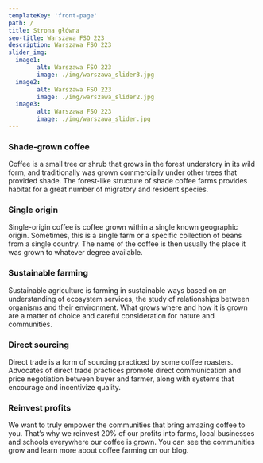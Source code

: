 ```yaml
---
templateKey: 'front-page'
path: /
title: Strona główna
seo-title: Warszawa FSO 223
description: Warszawa FSO 223
slider_img:
  image1:
        alt: Warszawa FSO 223
        image: ./img/warszawa_slider3.jpg
  image2:
        alt: Warszawa FSO 223
        image: ./img/warszawa_slider2.jpg
  image3:
        alt: Warszawa FSO 223
        image: ./img/warszawa_slider.jpg
---
```

### Shade-grown coffee
Coffee is a small tree or shrub that grows in the forest understory in its wild form, and traditionally was grown commercially under other trees that provided shade. The forest-like structure of shade coffee farms provides habitat for a great number of migratory and resident species.

### Single origin
Single-origin coffee is coffee grown within a single known geographic origin. Sometimes, this is a single farm or a specific collection of beans from a single country. The name of the coffee is then usually the place it was grown to whatever degree available.

### Sustainable farming
Sustainable agriculture is farming in sustainable ways based on an understanding of ecosystem services, the study of relationships between organisms and their environment. What grows where and how it is grown are a matter of choice and careful consideration for nature and communities.

### Direct sourcing
Direct trade is a form of sourcing practiced by some coffee roasters. Advocates of direct trade practices promote direct communication and price negotiation between buyer and farmer, along with systems that encourage and incentivize quality.

### Reinvest profits
We want to truly empower the communities that bring amazing coffee to you. That’s why we reinvest 20% of our profits into farms, local businesses and schools everywhere our coffee is grown. You can see the communities grow and learn more about coffee farming on our blog.
